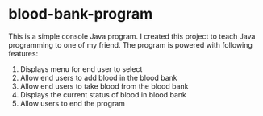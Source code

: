 # blood-bank-program
This is a simple console Java program. I created this project to teach Java programming to one of my friend.
The program is powered with following features:
1) Displays menu for end user to select
2) Allow end users to add blood in the blood bank
3) Allow end users to take blood from the blood bank
4) Displays the current status of blood in blood bank
5) Allow users to end the program
